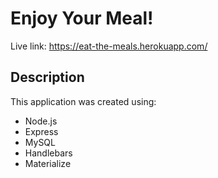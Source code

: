 # Enjoy Your Meal!

Live link: https://eat-the-meals.herokuapp.com/

## Description

This application was created using:

* Node.js
* Express
* MySQL
* Handlebars
* Materialize